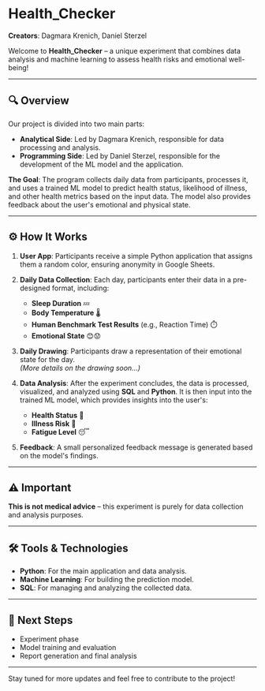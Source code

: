 # Health_Checker
**Creators**: Dagmara Krenich, Daniel Sterzel

Welcome to **Health_Checker** – a unique experiment that combines data analysis and machine learning to assess health risks and emotional well-being!

---

## 🔍 Overview

Our project is divided into two main parts:

- **Analytical Side**: Led by Dagmara Krenich, responsible for data processing and analysis.
- **Programming Side**: Led by Daniel Sterzel, responsible for the development of the ML model and the application.

**The Goal**: 
The program collects daily data from participants, processes it, and uses a trained ML model to predict health status, likelihood of illness, and other health metrics based on the input data. The model also provides feedback about the user's emotional and physical state.

---

## ⚙️ How It Works

1. **User App**: 
   Participants receive a simple Python application that assigns them a random color, ensuring anonymity in Google Sheets.
   
2. **Daily Data Collection**: 
   Each day, participants enter their data in a pre-designed format, including:
   - **Sleep Duration** 💤
   - **Body Temperature** 🌡️
   - **Human Benchmark Test Results** (e.g., Reaction Time) ⏱️
   - **Emotional State** 😊😟

3. **Daily Drawing**: 
   Participants draw a representation of their emotional state for the day.  
   *(More details on the drawing soon...)*

4. **Data Analysis**: 
   After the experiment concludes, the data is processed, visualized, and analyzed using **SQL** and **Python**. It is then input into the trained ML model, which provides insights into the user's:
   - **Health Status** 🏥
   - **Illness Risk** 🤒
   - **Fatigue Level** 😴

5. **Feedback**: 
   A small personalized feedback message is generated based on the model's findings.

---

## ⚠️ Important

**This is not medical advice** – this experiment is purely for data collection and analysis purposes.

---

## 🛠️ Tools & Technologies

- **Python**: For the main application and data analysis.
- **Machine Learning**: For building the prediction model.
- **SQL**: For managing and analyzing the collected data.

---

## 📅 Next Steps

- Experiment phase
- Model training and evaluation
- Report generation and final analysis

---

Stay tuned for more updates and feel free to contribute to the project!

